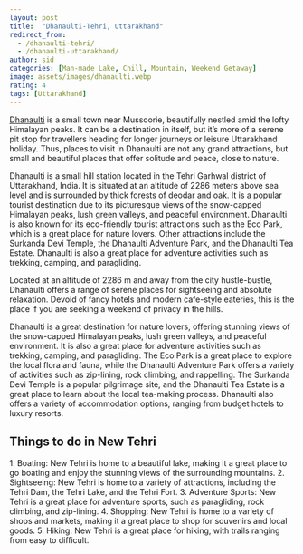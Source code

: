 ```yaml
---
layout: post
title:  "Dhanaulti-Tehri, Uttarakhand"
redirect_from:
  - /dhanaulti-tehri/
  - /dhanaulti-uttarakhand/
author: sid
categories: [Man-made Lake, Chill, Mountain, Weekend Getaway]
image: assets/images/dhanaulti.webp
rating: 4
tags: [Uttarakhand]
---
```

[Dhanaulti](https://www.justwravel.com/package/3-Night-4-Days-Mussoorie-Dhanaulti-Tour-Package) is a small town near Mussoorie, beautifully nestled amid the lofty Himalayan peaks. It can be a destination in itself, but it’s more of a serene pit stop for travellers heading for longer journeys or leisure Uttarakhand holiday. Thus, places to visit in Dhanaulti are not any grand attractions, but small and beautiful places that offer solitude and peace, close to nature.

Dhanaulti is a small hill station located in the Tehri Garhwal district of Uttarakhand, India. It is situated at an altitude of 2286 meters above sea level and is surrounded by thick forests of deodar and oak. It is a popular tourist destination due to its picturesque views of the snow-capped Himalayan peaks, lush green valleys, and peaceful environment. Dhanaulti is also known for its eco-friendly tourist attractions such as the Eco Park, which is a great place for nature lovers. Other attractions include the Surkanda Devi Temple, the Dhanaulti Adventure Park, and the Dhanaulti Tea Estate. Dhanaulti is also a great place for adventure activities such as trekking, camping, and paragliding.

Located at an altitude of 2286 m and away from the city hustle-bustle, Dhanaulti offers a range of serene places for sightseeing and absolute relaxation. Devoid of fancy hotels and modern cafe-style eateries, this is the place if you are seeking a weekend of privacy in the hills.

Dhanaulti is a great destination for nature lovers, offering stunning views of the snow-capped Himalayan peaks, lush green valleys, and peaceful environment. It is also a great place for adventure activities such as trekking, camping, and paragliding. The Eco Park is a great place to explore the local flora and fauna, while the Dhanaulti Adventure Park offers a variety of activities such as zip-lining, rock climbing, and rappelling. The Surkanda Devi Temple is a popular pilgrimage site, and the Dhanaulti Tea Estate is a great place to learn about the local tea-making process. Dhanaulti also offers a variety of accommodation options, ranging from budget hotels to luxury resorts.

<h2>Things to do in New Tehri</h2>
1. Boating: New Tehri is home to a beautiful lake, making it a great place to go boating and enjoy the stunning views of the surrounding mountains.
2. Sightseeing: New Tehri is home to a variety of attractions, including the Tehri Dam, the Tehri Lake, and the Tehri Fort.
3. Adventure Sports: New Tehri is a great place for adventure sports, such as paragliding, rock climbing, and zip-lining.
4. Shopping: New Tehri is home to a variety of shops and markets, making it a great place to shop for souvenirs and local goods.
5. Hiking: New Tehri is a great place for hiking, with trails ranging from easy to difficult.


<div class="pa-carousel-widget" style="width:100%; height:480px; display:none;"
  data-link="https://www.justwravel.com/package/3-Night-4-Days-Mussoorie-Dhanaulti-Tour-Package"
  data-title="Dhanaulti-Tehri, Uttarakhand"
  data-description="Man-made Lake, Chill, Mountain, Weekend Getaway"
  data-delay="3">
  <object data="https://lh3.googleusercontent.com/QqCc4QSwH964H5tpMC_6WT388ZF6szV4OY2usHoDPi7yPuew7Nb5ct1UHdhiKKhtqmE3YxrLZf6ORuXB7bpSU3y39P7bgFURUmxW_JQZ7aPjU4C7PhL20zz0PwujG2IJPL4Lgy6Y6gE=w960-rw-h720"></object>
  <object data="https://lh3.googleusercontent.com/HqsdOmhRpat6vteFZvI3MWt9j62b3r46ImWJK6JeynbjZtsWM5rGcLyl0eacMq-qRIe5JUNJiV_TBcFwPsCHTa14faUO62V7KOHqAXDV0TnG40b6pPq3Y7HMX5Icis9_2G3nN7_k2BM=w960-rw-h720"></object>
  <object data="https://lh3.googleusercontent.com/ZREOYkvYVgkloaZQa0JpUC7UmmNcstWq0oLeUNG6Znk-VLYUEOEHgQ8sqeTGlPSDSG8TJRD5EVC4kisEvGvE9exWDcYZWpZ_RnezptE-ql2HJ0ZG9xD4fvbJXg9KU69tVIydIWnEigg=w960-rw-h720"></object>
  <object data="https://lh3.googleusercontent.com/n8gYDI8Sqo3g0tJ05sEKNKC5vUXBZVvBF_J6rX15ZumGnMlskMABOWBadL7gLqCJD15rlttTo04Aoh5kY0lpCETcmN2w-eqr9VdtlZveBhSPUgSSi6Xys0VFHLUqqCd2n-bAAT7z4AA=w960-rw-h720"></object>
  <object data="https://lh3.googleusercontent.com/0q1hkNzeGjJVPE51sMK9LVAscVuIP4kkZQH4O68TCPhluFOImR_0g_rtOx9q07gcAmLr4hq97CdWAzH5CKYZwv_SJFxMR4Sdv3prg9Un9nj0cZhC65GXaHUyjJHdm9jErcPL95z_ttw=w960-rw-h720"></object>
  <object data="https://lh3.googleusercontent.com/QqK-wAI_JpzDQSae572NKbksAT8peK1yKhkRUY0ckNmQylIecZ2PAzC-hrIHVcqBndAYfupBrdg23zpyKfEuoFWKNXXbE8moFO_NetWg6nelrYfBo9j6Ef-7Y3O4trb1ngI7wKUpWNY=w960-rw-h720"></object>
  <object data="https://lh3.googleusercontent.com/fMAbXPhIt4MjFSXpFb3NfQ_5DwSSz7NXqtWFAiKZpbsZ3ewGK0uiXZ99SOhJZazdJEetwh6sNudyO4UaBLCeqOkMfxi_l4VOhlSv_7Oc7IbpR7ZnA8Mr6TAi6rhnPmQxQjAV1nt9DJQ=w960-rw-h720"></object>
  <object data="https://lh3.googleusercontent.com/MG4OXbvZJQvJ-tpZRjY65cMDVxx2UtQ34ev9FGW-z64ASHD2WJ9coil4XM8rEbrcevTxs1ySUSK6bWO_VpX-e4OosVvXMB17FiQAFtqEG-ubzJeeMlqm9OwxF0ofswYthGo3sU8Pr9Y=w960-rw-h720"></object>
  <object data="https://lh3.googleusercontent.com/YFL2_WCnOhDeaRPwdqErb_h8pKybDDl90oIV_dt2wMbaRs6Ol_JhKrfoPY3fbb0tK7PQYV2bQv1lkepepmC1VOsG4Zpq21_IH5-35a4zygitQk0ZqHdGeHtw_cUN5FqkuL-YczjKDTI=w960-rw-h720"></object>
  <object data="https://lh3.googleusercontent.com/7-aZOBRb8LubiAz5pQj0iwLQLNaqpvdeE2inbAfHlkI-A516s5vO_AIC6D0WSfICEGcUdyvDIL4kr9VkkNrAbqHpyjiSL-40dHpGjVu1hyJrikpTUHYWxfotBa_yZz3SWGk8WqfcqI4=w960-rw-h720"></object>
  <object data="https://lh3.googleusercontent.com/2EpbT7rzW89TvU7EYZMUicYXviR4jnOGda3CadRuP7QPUU4UjFaxRQh0qkaX5q3_ZdjcS7huEHN2jomr2S2_U2tMGjL0H8JWK_0NIGV59ec0O2pvh2runXfarvlTVor7KiauHbc4scs=w960-rw-h720"></object>
  <object data="https://lh3.googleusercontent.com/ZdisG4QJp9nFg_IZgk5ySKIr5EU1hOWOeN3Uxmc0ld5S5bJLWx7aYI3jEDHWpkE5MyXdRlQfgUUhjwoVGpTcA_ErEvD8ukHpHaC6S_4GXB31DTdmSgxGJ0iqR_w83biWonQsa63j3iU=w960-rw-h720"></object>
  <object data="https://lh3.googleusercontent.com/W_CuYMaq48cjmJ6Q9rboRbl9Ow2JBUqtit9oPNa1go2BACqFclpMxa0yqEkA70Qabz0UjdoGyL9YpQhb_wIwXDT5AD3xH7Fz-9FIQFjQgyk6JseLwcFKi155lzEx_eMdqD_AGHhyXms=w960-rw-h720"></object>
  <object data="https://lh3.googleusercontent.com/s7ry-UyqWHdamfm5zuuE7xHpHu846E7-N0r3uYfhmoPPu4_VImjD9xmTmf2u9W09kxLMrSc2yOfSxl8rJBzWXfJzH-o_L2C9bUsT64YTRAQPdbPebXPdNn7NLrl1huxR7ddpSLssOz4=w960-rw-h720"></object>
  <object data="https://lh3.googleusercontent.com/dKU5sTblVS5X6NhEX9FdR8Kv3mmriEenhawKXmmOFu5anp4sv_jCHJKO7JUWNYiyrOP21kvcekGsjfzu9b3MePWe3NG4X401NEWVwTd4e5QAdLUQhVoFs7OSTh_Sw7EPOdHaARMwGU4=w960-rw-h720"></object>
  <object data="https://lh3.googleusercontent.com/qtFqZwnldlscFk-rTNvPpJGiDe1ue7auoc7mktUEJjj_070xHS9wtI_pdMs7KGAtPJBVnXIpR3QHTukFDFaj16bEqr6UiKCDQ8xCuBi4FHzMGl9xUqjbDr8VQ_ba21BuNUTSbIToojY=w960-rw-h720"></object>
  <object data="https://lh3.googleusercontent.com/wi269o2amh1vsCCT5JUIPLJopO--16KsE_bTldkqq5WeSGlxM_uKMzGPsLOrb0dmI_f4rW9KJCugw3bypSJ5qtSS0SGwGP_0_Ee4Fv2FWxANT0n8bIp0YLuYfVQBWUJdd9Ut5nSz4tg=w960-rw-h720"></object>
  <object data="https://lh3.googleusercontent.com/lNVMYclZUhGKLbqw6hPfCp54lXZhevU2jQRVNhBXNF4r8zPsVtSQqpJzgYWOsuTXtE5KrfS5SloP4ILXEl9CPfxo5WDVTwxlSid1SNC_jF123u3fgYFCtzKE3Y8i52bcjRyu7TIMPh0=w960-rw-h720"></object>
  <object data="https://lh3.googleusercontent.com/1C5yaMLthgtgwUGc6yebDGdMbXUFiMdSpawkBqPH2rT1mNuI1qTpDZaUn5nm9GpEBmWtxAfzTx9S-dr8Q-OAi3XNz1YGnPnw7nI1oYLeTKcEZyzLd4zgFop4wGjCpTLOKmAyVMVt0hc=w960-rw-h720"></object>
  <object data="https://lh3.googleusercontent.com/4dQFMOQrXXmYGraP0AslPty6Y1jKk_K89xDZohgc9y4qJTOEE1rtnzRtvaITPJaSvhYmXvPY1XzP9mtsDwtLGZ4NoPLg1RnGIOGAJ9lBBt7XHVL9Lk6j6saqphVIewz7bACxHEaNsA0=w960-rw-h720"></object>
  <object data="https://lh3.googleusercontent.com/htTXV0Bulof4s8NbHVzxVL3ckEBDWvm5eP0c_3ehiLyVwHS2iAEXCwWLbKoppJk6e4qWw5uF_-wKwApfrwNu1Jj3UpVUf9psvE7XnfHZJuIt1gVMAV26qHj5KeqUFhuYj0rWDFsZeXE=w960-rw-h720"></object>
  <object data="https://lh3.googleusercontent.com/iaba_jJzG2gKZoytlXmmJXOWWSWdOSQZEn_gS8SJi5sbAml7efa4vL55lYb1g5A8PnSO0a6vhJKCfDHVgdUBKHkujBWMg9YljT3PwGYezE0hcwnW0XYrsSur63qWXwbJQq0abx5XRnU=w960-rw-h720"></object>
</div>
